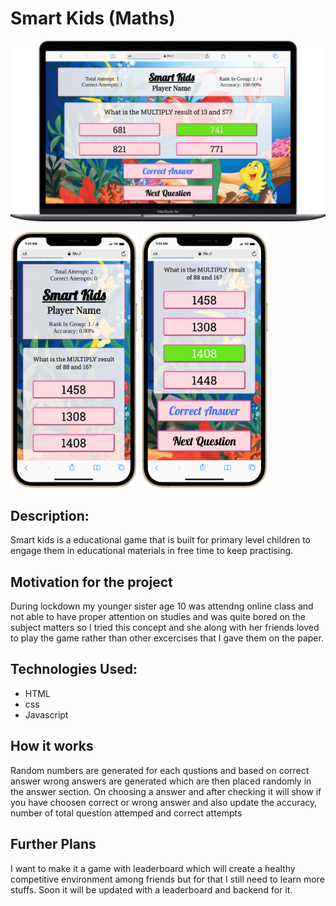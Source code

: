 # Smart Kids (Maths)
![Desktop Design](./output/desktop.png)

<img src="./output/mobile1.png" width = "40%">&nbsp;
<img src="./output/mobile2.png" width = "40%">

## Description:
Smart kids is a educational game that is built for primary level children to engage them in educational materials in free time to keep practising.

## Motivation for the project
During lockdown my younger sister age 10 was attendng online class and not able to have proper attention on studies and was quite bored on the subject matters so I tried this concept and she along with her friends loved to play the game rather than other excercises that I gave them on the paper.

## Technologies Used:
- HTML
- css
- Javascript

## How it works
Random numbers are generated for each qustions and based on correct answer wrong answers are generated which are then placed randomly in the answer section. On choosing a answer and after checking it will show if you have choosen correct or wrong answer and also update the accuracy, number of total question attemped and correct attempts

## Further Plans
I want to make it a game with leaderboard which will create a healthy competitive environment among friends but for that I still need to learn more stuffs. Soon it will be updated with a leaderboard and backend for it. 
